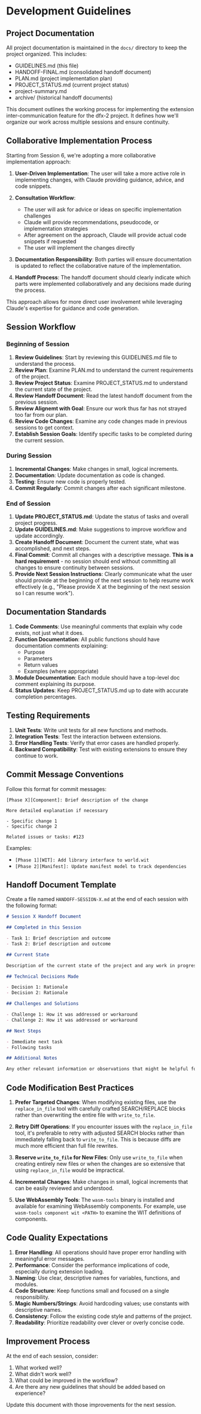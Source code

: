 # Development Guidelines

## Project Documentation

All project documentation is maintained in the `docs/` directory to keep the project organized. This includes:

- GUIDELINES.md (this file)
- HANDOFF-FINAL.md (consolidated handoff document)
- PLAN.md (project implementation plan)
- PROJECT_STATUS.md (current project status)
- project-summary.md
- archive/ (historical handoff documents)

This document outlines the working process for implementing the extension inter-communication feature for the dfx-2 project. It defines how we'll organize our work across multiple sessions and ensure continuity.

## Collaborative Implementation Process

Starting from Session 6, we're adopting a more collaborative implementation approach:

1. **User-Driven Implementation**: The user will take a more active role in implementing changes, with Claude providing guidance, advice, and code snippets.

2. **Consultation Workflow**:

   - The user will ask for advice or ideas on specific implementation challenges
   - Claude will provide recommendations, pseudocode, or implementation strategies
   - After agreement on the approach, Claude will provide actual code snippets if requested
   - The user will implement the changes directly

3. **Documentation Responsibility**: Both parties will ensure documentation is updated to reflect the collaborative nature of the implementation.

4. **Handoff Process**: The handoff document should clearly indicate which parts were implemented collaboratively and any decisions made during the process.

This approach allows for more direct user involvement while leveraging Claude's expertise for guidance and code generation.

## Session Workflow

### Beginning of Session

1. **Review Guidelines**: Start by reviewing this GUIDELINES.md file to understand the process.
2. **Review Plan**: Examine PLAN.md to understand the current requirements of the project.
3. **Review Project Status**: Examine PROJECT_STATUS.md to understand the current state of the project.
4. **Review Handoff Document**: Read the latest handoff document from the previous session.
5. **Review Alignemt with Goal**: Ensure our work thus far has not strayed too far from our plan.
6. **Review Code Changes**: Examine any code changes made in previous sessions to get context.
7. **Establish Session Goals**: Identify specific tasks to be completed during the current session.

### During Session

1. **Incremental Changes**: Make changes in small, logical increments.
2. **Documentation**: Update documentation as code is changed.
3. **Testing**: Ensure new code is properly tested.
4. **Commit Regularly**: Commit changes after each significant milestone.

### End of Session

1. **Update PROJECT_STATUS.md**: Update the status of tasks and overall project progress.
2. **Update GUIDELINES.md**: Make suggestions to improve workflow and update accordingly.
3. **Create Handoff Document**: Document the current state, what was accomplished, and next steps.
4. **Final Commit**: Commit all changes with a descriptive message. **This is a hard requirement** - no session should end without committing all changes to ensure continuity between sessions.
5. **Provide Next Session Instructions**: Clearly communicate what the user should provide at the beginning of the next session to help resume work effectively (e.g., "Please provide X at the beginning of the next session so I can resume work").

## Documentation Standards

1. **Code Comments**: Use meaningful comments that explain why code exists, not just what it does.
2. **Function Documentation**: All public functions should have documentation comments explaining:
   - Purpose
   - Parameters
   - Return values
   - Examples (where appropriate)
3. **Module Documentation**: Each module should have a top-level doc comment explaining its purpose.
4. **Status Updates**: Keep PROJECT_STATUS.md up to date with accurate completion percentages.

## Testing Requirements

1. **Unit Tests**: Write unit tests for all new functions and methods.
2. **Integration Tests**: Test the interaction between extensions.
3. **Error Handling Tests**: Verify that error cases are handled properly.
4. **Backward Compatibility**: Test with existing extensions to ensure they continue to work.

## Commit Message Conventions

Follow this format for commit messages:

```
[Phase X][Component]: Brief description of the change

More detailed explanation if necessary

- Specific change 1
- Specific change 2

Related issues or tasks: #123
```

Examples:

- `[Phase 1][WIT]: Add library interface to world.wit`
- `[Phase 2][Manifest]: Update manifest model to track dependencies`

## Handoff Document Template

Create a file named `HANDOFF-SESSION-X.md` at the end of each session with the following format:

```markdown
# Session X Handoff Document

## Completed in this Session

- Task 1: Brief description and outcome
- Task 2: Brief description and outcome

## Current State

Description of the current state of the project and any work in progress.

## Technical Decisions Made

- Decision 1: Rationale
- Decision 2: Rationale

## Challenges and Solutions

- Challenge 1: How it was addressed or workaround
- Challenge 2: How it was addressed or workaround

## Next Steps

- Immediate next task
- Following tasks

## Additional Notes

Any other relevant information or observations that might be helpful for the next session.
```

## Code Modification Best Practices

1. **Prefer Targeted Changes**: When modifying existing files, use the `replace_in_file` tool with carefully crafted SEARCH/REPLACE blocks rather than overwriting the entire file with `write_to_file`.

2. **Retry Diff Operations**: If you encounter issues with the `replace_in_file` tool, it's preferable to retry with adjusted SEARCH blocks rather than immediately falling back to `write_to_file`. This is because diffs are much more efficient than full file rewrites.

3. **Reserve `write_to_file` for New Files**: Only use `write_to_file` when creating entirely new files or when the changes are so extensive that using `replace_in_file` would be impractical.

4. **Incremental Changes**: Make changes in small, logical increments that can be easily reviewed and understood.

5. **Use WebAssembly Tools**: The `wasm-tools` binary is installed and available for examining WebAssembly components. For example, use `wasm-tools component wit <PATH>` to examine the WIT definitions of components.

## Code Quality Expectations

1. **Error Handling**: All operations should have proper error handling with meaningful error messages.
2. **Performance**: Consider the performance implications of code, especially during extension loading.
3. **Naming**: Use clear, descriptive names for variables, functions, and modules.
4. **Code Structure**: Keep functions small and focused on a single responsibility.
5. **Magic Numbers/Strings**: Avoid hardcoding values; use constants with descriptive names.
6. **Consistency**: Follow the existing code style and patterns of the project.
7. **Readability**: Prioritize readability over clever or overly concise code.

## Improvement Process

At the end of each session, consider:

1. What worked well?
2. What didn't work well?
3. What could be improved in the workflow?
4. Are there any new guidelines that should be added based on experience?

Update this document with those improvements for the next session.
